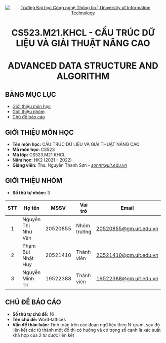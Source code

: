 
<!-- Banner -->
<p align="center">
  <a href="https://www.uit.edu.vn/" title="Trường Đại học Công nghệ Thông tin" style="border: none;">
    <img src="https://i.imgur.com/WmMnSRt.png" alt="Trường Đại học Công nghệ Thông tin | University of Information Technology">
  </a>
</p>

<!-- Title -->
<h1 align="center"><b>CS523.M21.KHCL - CẤU TRÚC DỮ LIỆU VÀ GIẢI THUẬT NÂNG CAO</b></h1>
<h1 align="center"><b>ADVANCED DATA STRUCTURE AND ALGORITHM</b></h1>


## BẢNG MỤC LỤC
* [Giới thiệu môn học](#giới-thiệu-môn-học)
* [Giới thiệu nhóm](#giới-thiệu-nhóm)
* [Chủ đề báo cáo](#chủ-đề-báo-cáo)
<!--* [Thư mục bài tập](#thư-mục-bài-tập-tuần)-->
<!--* [Tổng kết môn học](https://github.com/caohungphu/CS112.L21/blob/main/SummaryReport)-->

## GIỚI THIỆU MÔN HỌC
* **Tên môn học:** CẤU TRÚC DỮ LIỆU VÀ GIẢI THUẬT NÂNG CAO
* **Mã môn học:** CS523
* **Mã lớp:** CS523.M21.KHCL
* **Năm học:** HK2 (2021 - 2022)
* **Giảng viên:** Ths. Nguyễn Thanh Sơn - *sonnt@uit.edu.vn*

## GIỚI THIỆU NHÓM
* **Số thứ tự nhóm:** 3
<!--* **Tên nhóm:** -->

| STT | Họ tên | MSSV | Vai trò | Email | Github | Facebook |
| :---: | --- | --- | --- | --- | --- | --- |
| 1 | Nguyễn Thị Như Vân | 20520855 | Nhóm trưởng | 20520855@gm.uit.edu.vn | [nguyenthinhuvan](https://github.com/nguyenthinhuvan) | [xxnhwzaan](https://www.facebook.com/xxnhwzaan/) |
| 2 | Phạm Bùi Nhật Huy | 20521410 | Thành viên | 20521410@gm.uit.edu.vn | [mysteryrune](https://github.com/MysteryRune) | [huypbn](https://www.facebook.com/huy.phambuinhat/) |
| 3 | Nguyễn Minh Trí | 19522388 | Thành viên | 19522388@gm.uit.edu.vn |  |  |


## CHỦ ĐỀ BÁO CÁO
* **Số thứ tự chủ đề:** 16 
* **Tên chủ đề:** Word-lattices
* **Vấn đề thảo luận:** Tính toán trên các đoạn ngữ liệu theo N-gram, sau đó liên kết các từ thành một đồ thị có hướng và có trọng số cạnh là xác suất khả hợp của 2 từ được liên kết

